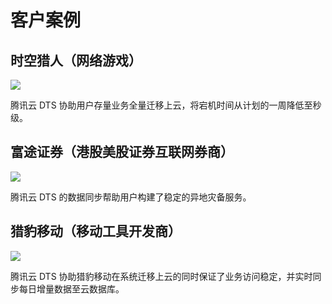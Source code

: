 # 客户案例


## 时空猎人（网络游戏）
![][img1]

腾讯云 DTS 协助用户存量业务全量迁移上云，将宕机时间从计划的一周降低至秒级。

## 富途证券（港股美股证券互联网券商）
![][img2]

腾讯云 DTS 的数据同步帮助用户构建了稳定的异地灾备服务。

## 猎豹移动（移动工具开发商）
![][img3]

腾讯云 DTS 协助猎豹移动在系统迁移上云的同时保证了业务访问稳定，并实时同步每日增量数据至云数据库。

[img1]:https://mc.qcloudimg.com/static/img/a632577561d82c3c1510835f2b42a3c3/image.png

[img2]:https://mc.qcloudimg.com/static/img/524729a872947a5aef5497b4f0b98b09/image.png

[img3]:https://mc.qcloudimg.com/static/img/f709b8ec50c01fd9ee9c94548523d7ef/image.png
